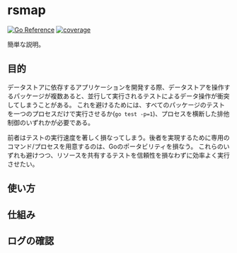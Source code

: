 # rsmap
[![Go Reference](https://pkg.go.dev/badge/github.com/daichitakahashi/rsmap.svg)](https://pkg.go.dev/github.com/daichitakahashi/rsmap)
[![coverage](https://img.shields.io/endpoint?style=flat-square&url=https%3A%2F%2Fdaichitakahashi.github.io%2Frsmap%2Fcoverage.json)](https://daichitakahashi.github.io/rsmap/coverage.html)

簡単な説明。

## 目的
データストアに依存するアプリケーションを開発する際、データストアを操作するパッケージが複数あると、並行して実行されるテストによるデータ操作が衝突してしまうことがある。
これを避けるためには、すべてのパッケージのテストを一つのプロセスだけで実行させるか(`go test -p=1`)、プロセスを横断した排他制御のいずれかが必要である。

前者はテストの実行速度を著しく損なってしまう。後者を実現するために専用のコマンド/プロセスを用意するのは、Goのポータビリティを損なう。
これらのいずれも避けつつ、リソースを共有するテストを信頼性を損なわずに効率よく実行させたい。

## 使い方

## 仕組み

## ログの確認
